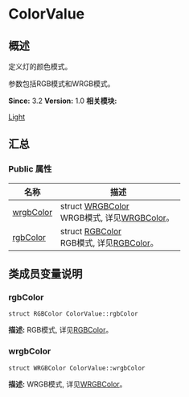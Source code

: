 # ColorValue


## 概述

定义灯的颜色模式。

参数包括RGB模式和WRGB模式。

**Since:**
3.2
**Version:**
1.0
**相关模块:**

[Light](_light.md)


## 汇总


### Public 属性

  | 名称 | 描述 | 
| -------- | -------- |
| [wrgbColor](#wrgbcolor) | struct&nbsp;[WRGBColor](_w_r_g_b_color.md)<br/>WRGB模式,&nbsp;详见[WRGBColor](_w_r_g_b_color.md)。&nbsp; | 
| [rgbColor](#rgbcolor) | struct&nbsp;[RGBColor](_r_g_b_color.md)<br/>RGB模式,&nbsp;详见[RGBColor](_r_g_b_color.md)。&nbsp; | 


## 类成员变量说明


### rgbColor

  
```
struct RGBColor ColorValue::rgbColor
```
**描述:**
RGB模式, 详见[RGBColor](_r_g_b_color.md)。


### wrgbColor

  
```
struct WRGBColor ColorValue::wrgbColor
```
**描述:**
WRGB模式, 详见[WRGBColor](_w_r_g_b_color.md)。
